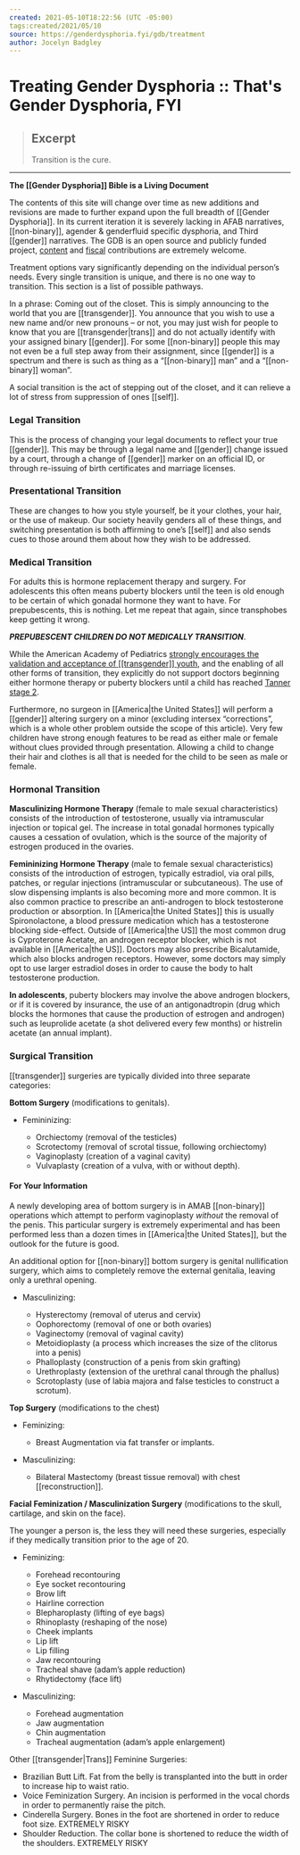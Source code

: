 ```yaml
---
created: 2021-05-10T18:22:56 (UTC -05:00)
tags:created/2021/05/10
source: https://genderdysphoria.fyi/gdb/treatment
author: Jocelyn Badgley
---
```


# Treating Gender Dysphoria :: That's Gender Dysphoria, FYI

> ## Excerpt
> Transition is the cure.

---
**The [[Gender Dysphoria]] Bible is a Living Document**

The contents of this site will change over time as new additions and revisions are made to further expand upon the full breadth of [[Gender Dysphoria]]. In its current iteration it is severely lacking in AFAB narratives, [[non-binary]], agender & genderfluid specific dysphoria, and Third [[gender]] narratives. The GDB is an open source and publicly funded project, [content](https://github.com/GenderDysphoria/GenderDysphoria.fyi) and [fiscal](https://patreon.com/curvyandtrans) contributions are extremely welcome.

Treatment options vary significantly depending on the individual person’s needs. Every single transition is unique, and there is no one way to transition. This section is a list of possible pathways.

In a phrase: Coming out of the closet. This is simply announcing to the world that you are [[transgender]]. You announce that you wish to use a new name and/or new pronouns – or not, you may just wish for people to know that you are [[transgender|trans]] and do not actually identify with your assigned binary [[gender]]. For some [[non-binary]] people this may not even be a full step away from their assignment, since [[gender]] is a spectrum and there is such as thing as a “[[non-binary]] man” and a “[[non-binary]] woman”.

A social transition is the act of stepping out of the closet, and it can relieve a lot of stress from suppression of ones [[self]].

### Legal Transition 
This is the process of changing your legal documents to reflect your true [[gender]]. This may be through a legal name and [[gender]] change issued by a court, through a change of [[gender]] marker on an official ID, or through re-issuing of birth certificates and marriage licenses.

### Presentational Transition 
These are changes to how you style yourself, be it your clothes, your hair, or the use of makeup. Our society heavily genders all of these things, and switching presentation is both affirming to one’s [[self]] and also sends cues to those around them about how they wish to be addressed.

### Medical Transition 
For adults this is hormone replacement therapy and surgery. For adolescents this often means puberty blockers until the teen is old enough to be certain of which gonadal hormone they want to have. For prepubescents, this is nothing. Let me repeat that again, since transphobes keep getting it wrong.

_**PREPUBESCENT CHILDREN DO NOT MEDICALLY TRANSITION**_.

While the American Academy of Pediatrics [strongly encourages the validation and acceptance of [[transgender]] youth](https://pediatrics.aappublications.org/content/pediatrics/early/2018/09/13/peds.2018-2162.full.pdf), and the enabling of all other forms of transition, they explicitly do not support doctors beginning either hormone therapy or puberty blockers until a child has reached [Tanner stage 2](https://en.wikipedia.org/wiki/Tanner_scale).

Furthermore, no surgeon in [[America|the United States]] will perform a [[gender]] altering surgery on a minor (excluding intersex “corrections”, which is a whole other problem outside the scope of this article). Very few children have strong enough features to be read as either male or female without clues provided through presentation. Allowing a child to change their hair and clothes is all that is needed for the child to be seen as male or female.

### Hormonal Transition 

**Masculinizing Hormone Therapy** (female to male sexual characteristics) consists of the introduction of testosterone, usually via intramuscular injection or topical gel. The increase in total gonadal hormones typically causes a cessation of ovulation, which is the source of the majority of estrogen produced in the ovaries.

**Femininizing Hormone Therapy** (male to female sexual characteristics) consists of the introduction of estrogen, typically estradiol, via oral pills, patches, or regular injections (intramuscular or subcutaneous). The use of slow dispensing implants is also becoming more and more common. It is also common practice to prescribe an anti-androgen to block testosterone production or absorption. In [[America|the United States]] this is usually Spironolactone, a blood pressure medication which has a testosterone blocking side-effect. Outside of [[America|the US]] the most common drug is Cyproterone Acetate, an androgen receptor blocker, which is not available in [[America|the US]]. Doctors may also prescribe Bicalutamide, which also blocks androgen receptors. However, some doctors may simply opt to use larger estradiol doses in order to cause the body to halt testosterone production.

**In adolescents**, puberty blockers may involve the above androgen blockers, or if it is covered by insurance, the use of an antigonadtropin (drug which blocks the hormones that cause the production of estrogen and androgen) such as leuprolide acetate (a shot delivered every few months) or histrelin acetate (an annual implant).

### Surgical Transition 
[[transgender]] surgeries are typically divided into three separate categories:

**Bottom Surgery** (modifications to genitals).

-   Femininizing:

    -   Orchiectomy (removal of the testicles)
    -   Scrotectomy (removal of scrotal tissue, following orchiectomy)
    -   Vaginoplasty (creation of a vaginal cavity)
    -   Vulvaplasty (creation of a vulva, with or without depth).

#### For Your Information

A newly developing area of bottom surgery is in AMAB [[non-binary]] operations which attempt to perform vaginoplasty _without_ the removal of the penis. This particular surgery is extremely experimental and has been performed less than a dozen times in [[America|the United States]], but the outlook for the future is good.

An additional option for [[non-binary]] bottom surgery is genital nullification surgery, which aims to completely remove the external genitalia, leaving only a urethral opening.

-   Masculinizing:

    -   Hysterectomy (removal of uterus and cervix)
    -   Oophorectomy (removal of one or both ovaries)
    -   Vaginectomy (removal of vaginal cavity)
    -   Metoidioplasty (a process which increases the size of the clitorus into a penis)
    -   Phalloplasty (construction of a penis from skin grafting)
    -   Urethroplasty (extension of the urethral canal through the phallus)
    -   Scrotoplasty (use of labia majora and false testicles to construct a scrotum).

**Top Surgery** (modifications to the chest)

-   Feminizing:

    -   Breast Augmentation via fat transfer or implants.
-   Masculinizing:

    -   Bilateral Mastectomy (breast tissue removal) with chest [[reconstruction]].

**Facial Feminization / Masculinization Surgery** (modifications to the skull, cartilage, and skin on the face).

The younger a person is, the less they will need these surgeries, especially if they medically transition prior to the age of 20.

-   Feminizing:

    -   Forehead recontouring
    -   Eye socket recontouring
    -   Brow lift
    -   Hairline correction
    -   Blepharoplasty (lifting of eye bags)
    -   Rhinoplasty (reshaping of the nose)
    -   Cheek implants
    -   Lip lift
    -   Lip filling
    -   Jaw recontouring
    -   Tracheal shave (adam’s apple reduction)
    -   Rhytidectomy (face lift)
-   Masculinizing:

    -   Forehead augmentation
    -   Jaw augmentation
    -   Chin augmentation
    -   Tracheal augmentation (adam’s apple enlargement)

Other [[transgender|Trans]] Feminine Surgeries:

-   Brazilian Butt Lift. Fat from the belly is transplanted into the butt in order to increase hip to waist ratio.
-   Voice Feminization Surgery. An incision is performed in the vocal chords in order to permanently raise the pitch.
-   Cinderella Surgery. Bones in the foot are shortened in order to reduce foot size. EXTREMELY RISKY
-   Shoulder Reduction. The collar bone is shortened to reduce the width of the shoulders. EXTREMELY RISKY

